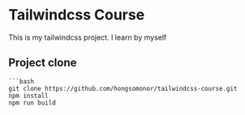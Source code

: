 # Tailwindcss Course

This is my tailwindcss project. I learn by myself

## Project clone

    ```bash
    git clone https://github.com/hongsomonor/tailwindcss-course.git
    npm install
    npm run build
